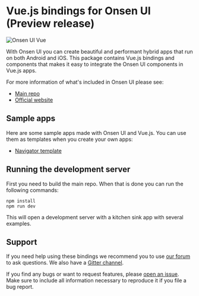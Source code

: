 # Vue.js bindings for Onsen UI (Preview release)

![Onsen UI Vue](https://cloud.githubusercontent.com/assets/6549462/18077336/e982c922-6ebf-11e6-895d-232357ff8f8c.png)

With Onsen UI you can create beautiful and performant hybrid apps that run on both Android and iOS. This package contains Vue.js bindings and components that makes it easy to integrate the Onsen UI components in Vue.js apps.

For more information of what's included in Onsen UI please see:

* [Main repo](https://github.com/OnsenUI/OnsenUI)
* [Official website](https://onsen.io/)

## Sample apps

Here are some sample apps made with Onsen UI and Vue.js. You can use them as templates when you create your own apps:

* [Navigator template](https://github.com/argelius/vue-onsenui-navigator)

## Running the development server

First you need to build the main repo. When that is done you can run the following commands:

```
npm install
npm run dev
```

This will open a development server with a kitchen sink app with several examples.

## Support

If you need help using these bindings we recommend you to use [our forum](https://community.onsen.io/) to ask questions. We also have a [Gitter channel](https://gitter.im/OnsenUI/OnsenUI).

If you find any bugs or want to request features, please [open an issue](https://github.com/OnsenUI/OnsenUI/issues). Make sure to include all information necessary to reproduce it if you file a bug report.
